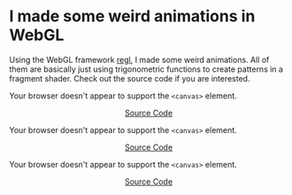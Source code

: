 # I made some weird animations in WebGL

Using the WebGL framework
[regl](https://github.com/regl-project/regl), I made some weird
animations. All of them are basically  just using trigonometric functions to
create patterns in a fragment shader. Check out the source code if
you are interested.

<script language=javascript src="../script/regl_anim/regl.min.js"></script>

<canvas id="glcanvas1" width="480" height="270">
  Your browser doesn't appear to support the <code>&lt;canvas&gt;</code> element.
</canvas>
<script language=javascript src="../script/regl_anim/vines.min.js"></script>
<script>  vines(initREGL, 'glcanvas1')</script>
<p style="text-align: center"><a href="https://github.com/Erkaman/regl-anim/blob/master/anims/vines.js">Source Code</a></p>

<canvas id="glcanvas2" width="480" height="270">
  Your browser doesn't appear to support the <code>&lt;canvas&gt;</code> element.
</canvas>
<script language=javascript src="../script/regl_anim/rainbow.min.js"></script>
<script>  rainbow(initREGL, 'glcanvas2')</script>
<p style="text-align: center"><a href="https://github.com/Erkaman/regl-anim/blob/master/anims/rainbow.js">Source Code</a></p>

<canvas id="glcanvas3" width="480" height="270">
  Your browser doesn't appear to support the <code>&lt;canvas&gt;</code> element.
</canvas>
<script language=javascript src="../script/regl_anim/circle.min.js"></script>
<script>  circle(initREGL, 'glcanvas3')</script>
<p style="text-align: center"><a href="https://github.com/Erkaman/regl-anim/blob/master/anims/circle.js">Source Code</a></p>
